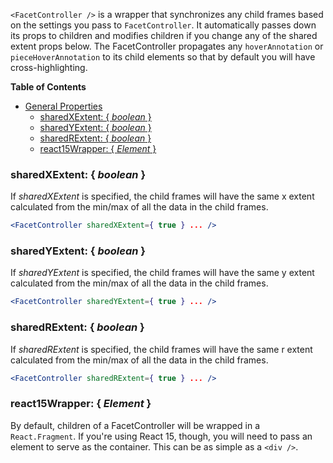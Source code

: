 `<FacetController />` is a wrapper that synchronizes any child frames based on the settings you pass to `FacetController`. It automatically passes down its props to children and modifies children if you change any of the shared extent props below. The FacetController propagates any `hoverAnnotation` or `pieceHoverAnnotation` to its child elements so that by default you will have cross-highlighting.

**Table of Contents**

- [General Properties](#general-properties)
  - [sharedXExtent: { _boolean_ }](#sharedXExtent-boolean-)
  - [sharedYExtent: { _boolean_ }](#sharedYExtent-boolean-)
  - [sharedRExtent: { _boolean_ }](#sharedRExtent-boolean-)
  - [react15Wrapper: { _Element_ }](#react15Wrapper-Element-)

### sharedXExtent: { _boolean_ }

If _sharedXExtent_ is specified, the child frames will have the same x extent calculated from the min/max of all the data in the child frames.

```jsx
<FacetController sharedXExtent={ true } ... />
```

### sharedYExtent: { _boolean_ }

If _sharedYExtent_ is specified, the child frames will have the same y extent calculated from the min/max of all the data in the child frames.

```jsx
<FacetController sharedYExtent={ true } ... />
```

### sharedRExtent: { _boolean_ }

If _sharedRExtent_ is specified, the child frames will have the same r extent calculated from the min/max of all the data in the child frames.

```jsx
<FacetController sharedRExtent={ true } ... />
```

### react15Wrapper: { _Element_ }

By default, children of a FacetController will be wrapped in a `React.Fragment`. If you're using React 15, though, you will need to pass an element to serve as the container. This can be as simple as a `<div />`.
